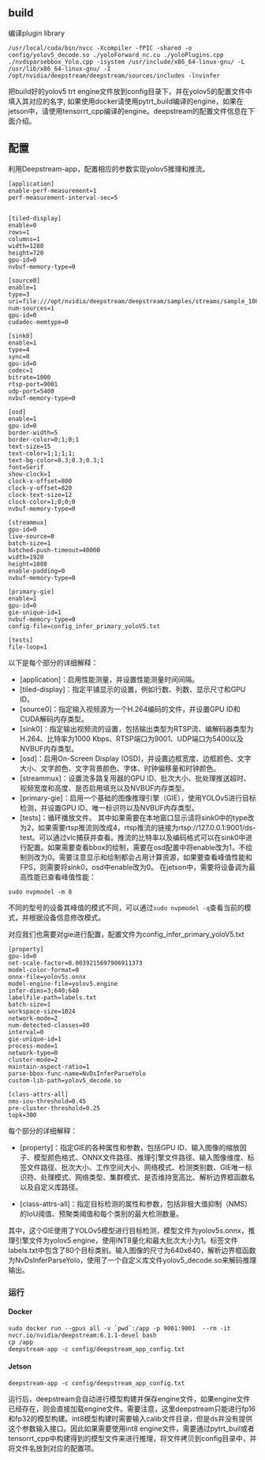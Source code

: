## build
编译plugin library
```shell
/usr/local/cuda/bin/nvcc -Xcompiler -fPIC -shared -o config/yolov5_decode.so ./yoloForward_nc.cu ./yoloPlugins.cpp ./nvdsparsebbox_Yolo.cpp -isystem /usr/include/x86_64-linux-gnu/ -L /usr/lib/x86_64-linux-gnu/ -I /opt/nvidia/deepstream/deepstream/sources/includes -lnvinfer 
```
把build好的yolov5 trt engine文件放到config目录下，并在yolov5的配置文件中填入其对应的名字, 如果使用docker请使用pytrt_build编译的engine，如果在jetson中，请使用tensorrt_cpp编译的engine。deepstream的配置文件信息在下面介绍。

## 配置
利用Deepstream-app，配置相应的参数实现yolov5推理和推流。
```
[application]
enable-perf-measurement=1
perf-measurement-interval-sec=5


[tiled-display]
enable=0
rows=1
columns=1
width=1280
height=720
gpu-id=0
nvbuf-memory-type=0

[source0]
enable=1
type=3
uri=file:///opt/nvidia/deepstream/deepstream/samples/streams/sample_1080p_h264.mp4
num-sources=1
gpu-id=0
cudadec-memtype=0

[sink0]
enable=1
type=4
sync=0
gpu-id=0
codec=1
bitrate=1000
rtsp-port=9001
udp-port=5400
nvbuf-memory-type=0

[osd]
enable=1
gpu-id=0
border-width=5
border-color=0;1;0;1
text-size=15
text-color=1;1;1;1;
text-bg-color=0.3;0.3;0.3;1
font=Serif
show-clock=1
clock-x-offset=800
clock-y-offset=820
clock-text-size=12
clock-color=1;0;0;0
nvbuf-memory-type=0

[streammux]
gpu-id=0
live-source=0
batch-size=1
batched-push-timeout=40000
width=1920
height=1080
enable-padding=0
nvbuf-memory-type=0

[primary-gie]
enable=1
gpu-id=0
gie-unique-id=1
nvbuf-memory-type=0
config-file=config_infer_primary_yoloV5.txt

[tests]
file-loop=1
```
以下是每个部分的详细解释：

* [application]：启用性能测量，并设置性能测量时间间隔。
* [tiled-display]：指定平铺显示的设置，例如行数、列数、显示尺寸和GPU ID。
* [source0]：指定输入视频源为一个H.264编码的文件，并设置GPU ID和CUDA解码内存类型。
* [sink0]：指定输出视频流的设置，包括输出类型为RTSP流、编解码器类型为H.264、比特率为1000 Kbps、RTSP端口为9001、UDP端口为5400以及NVBUF内存类型。
* [osd]：启用On-Screen Display (OSD)，并设置边框宽度、边框颜色、文字大小、文字颜色、文字背景颜色、字体、时钟偏移量和时钟颜色。
* [streammux]：设置流多路复用器的GPU ID、批次大小、批处理推送超时、视频宽度和高度、是否启用填充以及NVBUF内存类型。
* [primary-gie]：启用一个基础的图像推理引擎（GIE），使用YOLOv5进行目标检测，并设置GPU ID、唯一标识符以及NVBUF内存类型。
* [tests]：循环播放文件。
其中如果需要在本地窗口显示请将sink0中的type改为2，如果需要rtsp推流则改成4，rtsp推流的链接为rtsp://127.0.0.1:9001/ds-test。可以通过vlc捕获并查看。推流的比特率以及编码格式可以在sink0中进行配置。如果需要查看bbox的绘制，需要在osd配置中将enable改为1，不绘制则改为0。需要注意显示和绘制都会占用计算资源，如果要查看峰值性能和FPS，则需要将sink0，osd中enable改为0。
在jetson中，需要将设备调为最高性能已查看峰值性能：
```shell
sudo nvpmodel -m 8
```
不同的型号的设备其峰值的模式不同，可以通过`sudo nvpmodel -q`查看当前的模式，并根据设备信息修改模式。

对应我们也需要对gie进行配置，配置文件为config_infer_primary_yoloV5.txt
```
[property]
gpu-id=0
net-scale-factor=0.0039215697906911373
model-color-format=0
onnx-file=yolov5s.onnx
model-engine-file=yolov5.engine
infer-dims=3;640;640
labelfile-path=labels.txt
batch-size=1
workspace-size=1024
network-mode=2
num-detected-classes=80
interval=0
gie-unique-id=1
process-mode=1
network-type=0
cluster-mode=2
maintain-aspect-ratio=1
parse-bbox-func-name=NvDsInferParseYolo
custom-lib-path=yolov5_decode.so

[class-attrs-all]
nms-iou-threshold=0.45
pre-cluster-threshold=0.25
topk=300
```
每个部分的详细解释：

* [property]：指定GIE的各种属性和参数，包括GPU ID、输入图像的缩放因子、模型颜色格式、ONNX文件路径、推理引擎文件路径、输入图像维度、标签文件路径、批次大小、工作空间大小、网络模式、检测类别数、GIE唯一标识符、处理模式、网络类型、集群模式、是否维持宽高比、解析边界框函数名以及自定义库路径。

* [class-attrs-all]：指定目标检测的属性和参数，包括非极大值抑制（NMS）的IoU阈值、预聚类阈值和每个类别的最大检测数量。

其中，这个GIE使用了YOLOv5模型进行目标检测，模型文件为yolov5s.onnx，推理引擎文件为yolov5.engine，使用INT8量化和最大批次大小为1。标签文件labels.txt中包含了80个目标类别。输入图像的尺寸为640x640，解析边界框函数为NvDsInferParseYolo，使用了一个自定义库文件yolov5_decode.so来解码推理输出。

### 运行
#### Docker 
```shell
sudo docker run --gpus all -v `pwd`:/app -p 9001:9001  --rm -it nvcr.io/nvidia/deepstream:6.1.1-devel bash
cp /app
deepstream-app -c config/deepstream_app_config.txt
```
#### Jetson
```shell
deepstream-app -c config/deepstream_app_config.txt
```
运行后，deepstream会自动进行模型构建并保存engine文件，如果engine文件已经存在，则会直接加载engine文件。需要注意，这里deepstream只能进行fp16和fp32的模型构建。int8模型构建时需要输入calib文件目录，但是ds并没有提供这个参数输入接口。因此如果需要使用int8 engine文件，需要通过pytrt_buil或者tensorrt_cpp中构建得到的模型文件来进行推理，将文件拷贝到config目录中，并将文件名放到对应的配置项。
